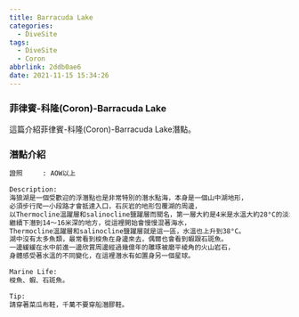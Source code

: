 ```yaml
---
title: Barracuda Lake
categories:
  - DiveSite
tags:
  - DiveSite
  - Coron
abbrlink: 2ddb0ae6
date: 2021-11-15 15:34:26
---
```

### 菲律賓-科隆(Coron)-Barracuda Lake
<!--more-->
這篇介紹菲律賓-科隆(Coron)-Barracuda Lake潛點。

### 潛點介紹
```sh
證照     : AOW以上

Description:
海狼湖是一個受歡迎的浮潛點也是非常特別的潛水點海，本身是一個山中湖地形，
必須步行爬一小段路才會抵達入口，石灰岩的地形包覆湖的周邊，
以Thermocline溫躍層和salinocline鹽躍層而聞名，第一層大約是4米是水溫大約28°C的淡水，
繼續下潛到14～16米深的地方，從這裡開始會慢慢混著海水，
Thermocline溫躍層和salinocline鹽躍層就是這一區，水溫也上升到38°C。
湖中沒有太多魚類，最常看到梭魚在身邊來去，偶爾也會看到蝦跟石斑魚。
一邊緩緩在水中前進一邊欣賞周邊經過幾億年的雕琢被磨平棱角的火山岩石，
身體感受著水溫的不同變化，在這裡潛水有如置身另一個星球。

Marine Life:
梭魚、蝦、石斑魚。

Tip:
請穿著菜瓜布鞋，千萬不要穿船潛膠鞋。
```
